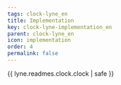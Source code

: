 ```yaml
---
tags: clock-lyne_en
title: Implementation
key: clock-lyne-implementation_en
parent: clock-lyne_en
icon: implementation
order: 4
permalink: false  
---
```

{{ lyne.readmes.clock.clock | safe }}


